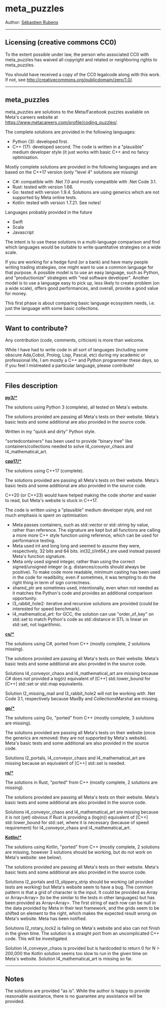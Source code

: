# meta_puzzles

Author: [Sébastien Rubens](https://www.linkedin.com/in/sebastienrubens/)

----

## Licensing (creative commons CC0)

To the extent possible under law, the person who associated CC0 with
meta_puzzles has waived all copyright and related or neighboring rights
to meta_puzzles.

You should have received a copy of the CC0 legalcode along with this
work.  If not, see <http://creativecommons.org/publicdomain/zero/1.0/>.


----

## meta_puzzles

meta_puzzles are solutions to the Meta/Facebook puzzles available on Meta's careers website at https://www.metacareers.com/profile/coding_puzzles/.

The complete solutions are provided in the following languages:
* Python (3): developed first.
* C\++ (17): developed second. The code is written in a "plausible" medium developer style (it just works with basic C++ and no fancy optimisation.

Mostly complete solutions are provided in the following languages and are based on the C\++17 version (only "level 4" solutions are missing)
* C#: compatible with .Net 7.0 and mostly compatible with .Net Code 3.1.
* Rust: tested with version 1.66.
* Go: tested with version 1.9.4. Solutions are using generics which are not supported by Meta online tests.
* Kotlin: tested with version 1.7.21. See notes!

Languages probably provided in the future
* Swift
* Scala
* Javascript

The intent is to use these solutions in a multi-language comparison and find which languages would be suitable to write quantitative strategies on a wide scale.

If you are working for a hedge fund (or a bank) and have many people writing trading strategies, one might want to use a common language for that purpose. A possible model is to use an easy language, such as Python, and "productionize" strategies with "real software developer".  Another model is to use a language easy to pick up, less likely to create problem (on a wide scale), offers good performances, and overall, provide a good value for money.

This first phase is about comparing basic language ecosystem needs, i.e. just the language with some basic collections.


----

## Want to contribute?

Any contribution (code, comments, criticism) is more than welcome.

While I have had to write code in all sort of languages (including some obscure Ada,Cobol, Prolog, Lisp, Pascal, etc) during my academic or professional life, I am mostly a C\++ and Python programmer these days, so if you feel I mistreated a particular language, please contribute!


----
## Files description


<b><u>py3/*</u></b>

The solutions using Python 3 (complete), all tested on Meta's website.

The solutions provided are passing all Meta's tests on their website. Meta's basic tests and some additional are also provided in the source code.

Written in my "quick and dirty" Python style.

"sortedcontainers" has been used to provide "binary tree" like containers/collections needed to solve l4_conveyor_chaos and l4_mathematical_art.


<b><u>cpp17/*</u></b>

The solutions using C\++17 (complete).

The solutions provided  are passing all Meta's tests on their website. Meta's basic tests and some additional are also provided in the source code.

C\++20 (or C\++23) would have helped making the code shorter and easier to read, but Meta's website is stuck in C\++17.


The code is written using a "plausible" medium developer style, and not much emphasis is spent on optimisation:
* Meta passes containers, such as std::vector or std::string by value, rather than reference.  The signature are kept but all functions are calling a more more C\++ style function using reference, which can be used for performance testing.
* Meta used int and long long and seemed to assume they were, respectively, 32 bits and 64 bits.  int32_t/int64_t are used instead passed Meta's function signature.  
* Meta only used signed integer, rather than using the correct signed/unsigned integer (e.g. distances/counts should always be positive). To make code more readable, minimum casting has been used in the code for readibility, even if sometimes, it was tempting to do the right thing in term of sign correctness.
* shared_ptr are sometimes used, intentionally, even when not needed as it matches the Python's code and provides an additional comparison opportunity.
* l3_rabbit_hole2: iterative and recursive solutions are provided (could be interested for speed benchmark).
* l4_mathematical_art: for GCC, the  solution can use "order_of_key" on std::set to match Python's code as std::distance in STL is linear on std::set, not logarithmic.


<b><u>cs/*</u></b>

The solutions using C#, ported from C++ (mostly complete, 2 solutions missing).

The solutions provided are passing all Meta's tests on their website. Meta's basic tests and some additional are also provided in the source code.

Solutions l4_conveyor_chaos and l4_mathematical_art are missing because C# does not provided a log(n) equivalent of [C\++] std::lower_bound for [C\++] std::set or std::map equivalents.

Solution l2_missing_mail and l3_rabbit_hole2 will not be working with .Net Code 3.1, respectively because MaxBy and CollectionsMarshal are missing.


<b><u>go/*</u></b>

The solutions using Go, "ported" from C++ (mostly complete, 3 solutions are missing).

The solutions provided are passing all Meta's tests on their website (once the generics are removed: they are not supported by Meta's website). Meta's basic tests and some additional are also provided in the source code.

Solutions l2_portals, l4_conveyor_chaos and l4_mathematical_art are missing because an equivalent of [C\++] std::set is needed.


<b><u>rs/*</u></b>

The solutions in Rust, "ported" from C++ (mostly complete, 2 solutions are missing).

The solutions provided are passing all Meta's tests on their website. Meta's basic tests and some additional are also provided in the source code.

Solutions l4_conveyor_chaos and l4_mathematical_art are missing because it is not (yet) obvious if Rust is providing a (log(n)) equivalent of [C\++] std::lower_bound for std::set, where it is necessary (because of speed requirement) for l4_conveyor_chaos and l4_mathematical_art.


<b><u>Kotlin/*</u></b>

The solutions using Kotlin, "ported" from C++ (mostly complete, 2 solutions are missing, however 3 solutions should be working, but do not work on Meta's website: see below).

The solutions provided are passing all Meta's tests on their website. Meta's basic tests and some additional are also provided in the source code.

Solutions l2_portals and l3_slippery_strip should be working (all provided tests are working) but Meta's website seem to have a bug. The common pattern is that a grid of character is the input.  It could be provided as Array<String> or Array<Array<Char>> (to be the similar to the tests in other languages) but has been provided as  Array<Array<String>>.   The first string of each row can be null in the data provided by Meta in their test framework, and the grids seem to be shifted on element to the right, which makes the expected result wrong on Meta's website.  Meta has been notified.

Solutions l2_rotary_lock2 is failing on Meta's website and also can not finish in the given time.  The solution is a straight port from an uncomplicated C++ code.  This will be investigated.

Solution l4_conveyor_chaos is provided but is hardcoded to return 0 for N > 200,000 the Kotlin solution seems too slow to run in the given time on Meta's website.
Solution l4_mathematical_art is missing so far.


----

## Notes

The solutions are  provided "as is". While the author is happy to provide reasonable assistance, there is no guarantee any assistance will be provided.

